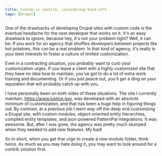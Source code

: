 ```yaml
---
title: Custom vs contrib, considering hand-offs
tags: [drupal]
---
```

One of the drawbacks of developing Drupal sites with custom code is the eventual headache for the next developer that works on it. It's an easy drawback to ignore, because hey, it's not your problem right? Well, it can be. If you work for an agency that shuffles developers between projects like hot potatoes, this can be a real problem. In that kind of agency, it's really in your best interests to foster a culture of limited customization.

Even in a contracting situation, you probably want to curb your customization urges. If you leave a client with a highly customized site that they have no idea how to maintain, you've got to do a lot of extra work training and documenting. Or if you just peace out, you'll get a ding on your reputation that will probably catch up with you.

I have personally been on both sides of these situations. The site I currently maintain, https://www.justice.gov, was developed with an absolute minimum of customization, and that has been a huge help in figuring things out. By contrast, at a previous job I went _way_ off the deep end customizing a Drupal site, with custom modules, object-oriented entity hierarchies, compiled entity templates, and json-powered PatternPal integrations. It was awesome. But, after I was gone, the agency was pretty much stumped when they needed to add new features. My bad!

So in short, when you get that urge to create a new module folder, think twice. As much as you may hate doing it, you may want to look around for a contrib solution first.
